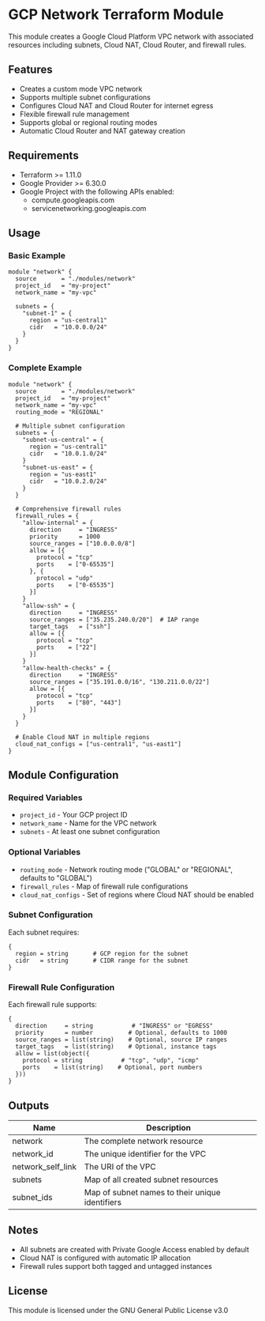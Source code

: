 # GCP Network Terraform Module

This module creates a Google Cloud Platform VPC network with associated resources including subnets, Cloud NAT, Cloud Router, and firewall rules.

## Features

- Creates a custom mode VPC network
- Supports multiple subnet configurations
- Configures Cloud NAT and Cloud Router for internet egress
- Flexible firewall rule management
- Supports global or regional routing modes
- Automatic Cloud Router and NAT gateway creation

## Requirements

- Terraform >= 1.11.0
- Google Provider >= 6.30.0
- Google Project with the following APIs enabled:
  - compute.googleapis.com
  - servicenetworking.googleapis.com

## Usage

### Basic Example

```hcl
module "network" {
  source       = "./modules/network"
  project_id   = "my-project"
  network_name = "my-vpc"

  subnets = {
    "subnet-1" = {
      region = "us-central1"
      cidr   = "10.0.0.0/24"
    }
  }
}
```

### Complete Example

```hcl
module "network" {
  source       = "./modules/network"
  project_id   = "my-project"
  network_name = "my-vpc"
  routing_mode = "REGIONAL"

  # Multiple subnet configuration
  subnets = {
    "subnet-us-central" = {
      region = "us-central1"
      cidr   = "10.0.1.0/24"
    }
    "subnet-us-east" = {
      region = "us-east1"
      cidr   = "10.0.2.0/24"
    }
  }

  # Comprehensive firewall rules
  firewall_rules = {
    "allow-internal" = {
      direction     = "INGRESS"
      priority      = 1000
      source_ranges = ["10.0.0.0/8"]
      allow = [{
        protocol = "tcp"
        ports    = ["0-65535"]
      }, {
        protocol = "udp"
        ports    = ["0-65535"]
      }]
    }
    "allow-ssh" = {
      direction     = "INGRESS"
      source_ranges = ["35.235.240.0/20"]  # IAP range
      target_tags   = ["ssh"]
      allow = [{
        protocol = "tcp"
        ports    = ["22"]
      }]
    }
    "allow-health-checks" = {
      direction     = "INGRESS"
      source_ranges = ["35.191.0.0/16", "130.211.0.0/22"]
      allow = [{
        protocol = "tcp"
        ports    = ["80", "443"]
      }]
    }
  }

  # Enable Cloud NAT in multiple regions
  cloud_nat_configs = ["us-central1", "us-east1"]
}
```

## Module Configuration

### Required Variables

- `project_id` - Your GCP project ID
- `network_name` - Name for the VPC network
- `subnets` - At least one subnet configuration

### Optional Variables

- `routing_mode` - Network routing mode ("GLOBAL" or "REGIONAL", defaults to "GLOBAL")
- `firewall_rules` - Map of firewall rule configurations
- `cloud_nat_configs` - Set of regions where Cloud NAT should be enabled

### Subnet Configuration

Each subnet requires:

```hcl
{
  region = string       # GCP region for the subnet
  cidr   = string       # CIDR range for the subnet
}
```

### Firewall Rule Configuration

Each firewall rule supports:

```hcl
{
  direction     = string           # "INGRESS" or "EGRESS"
  priority      = number          # Optional, defaults to 1000
  source_ranges = list(string)    # Optional, source IP ranges
  target_tags   = list(string)    # Optional, instance tags
  allow = list(object({
    protocol = string           # "tcp", "udp", "icmp"
    ports    = list(string)    # Optional, port numbers
  }))
}
```

## Outputs

| Name              | Description                                     |
| ----------------- | ----------------------------------------------- |
| network           | The complete network resource                   |
| network_id        | The unique identifier for the VPC               |
| network_self_link | The URI of the VPC                              |
| subnets           | Map of all created subnet resources             |
| subnet_ids        | Map of subnet names to their unique identifiers |

## Notes

- All subnets are created with Private Google Access enabled by default
- Cloud NAT is configured with automatic IP allocation
- Firewall rules support both tagged and untagged instances

## License

This module is licensed under the GNU General Public License v3.0
